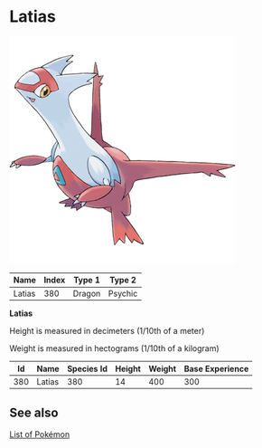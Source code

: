 # Latias


![Latias](images/380.png)

| **Name** | **Index** | **Type 1** | **Type 2** |
|----|----|----|----|
| Latias | 380 | Dragon | Psychic  |

**Latias** 


Height is measured in decimeters (1/10th of a meter)

Weight is measured in hectograms (1/10th of a kilogram)

| **Id** | **Name** | **Species Id** | **Height** | **Weight** | **Base Experience** |
|--------|----------|----------------|------------|------------|---------------------|
| 380 | Latias | 380 | 14 | 400 | 300 |


## See also

[List of Pokémon](../pokemon.md)
